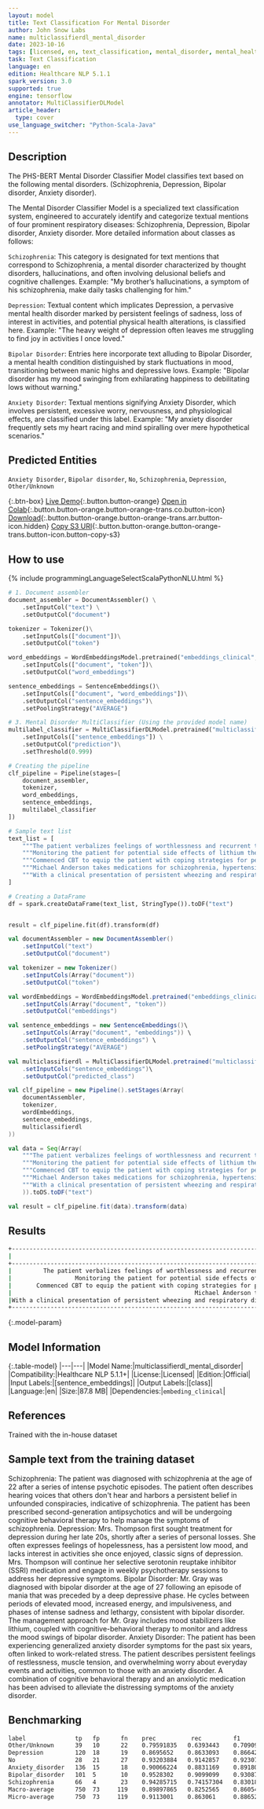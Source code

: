 ```yaml
---
layout: model
title: Text Classification For Mental Disorder
author: John Snow Labs
name: multiclassifierdl_mental_disorder
date: 2023-10-16
tags: [licensed, en, text_classification, mental_disorder, mental_health, tensorflow]
task: Text Classification
language: en
edition: Healthcare NLP 5.1.1
spark_version: 3.0
supported: true
engine: tensorflow
annotator: MultiClassifierDLModel
article_header:
  type: cover
use_language_switcher: "Python-Scala-Java"
---
```


## Description

The PHS-BERT Mental Disorder Classifier Model classifies text based on the following mental disorders. (Schizophrenia, Depression, Bipolar disorder, Anxiety disorder).

The Mental Disorder Classifier Model is a specialized text classification system, engineered to accurately identify and categorize textual mentions of four prominent respiratory diseases: Schizophrenia, Depression, Bipolar disorder, Anxiety disorder. More detailed information about classes as follows:

`Schizophrenia`: This category is designated for text mentions that correspond to Schizophrenia, a mental disorder characterized by thought disorders, hallucinations, and often involving delusional beliefs and cognitive challenges. Example: "My brother’s hallucinations, a symptom of his schizophrenia, make daily tasks challenging for him."

`Depression`: Textual content which implicates Depression, a pervasive mental health disorder marked by persistent feelings of sadness, loss of interest in activities, and potential physical health alterations, is classified here. Example: "The heavy weight of depression often leaves me struggling to find joy in activities I once loved."

`Bipolar Disorder`: Entries here incorporate text alluding to Bipolar Disorder, a mental health condition distinguished by stark fluctuations in mood, transitioning between manic highs and depressive lows. Example: "Bipolar disorder has my mood swinging from exhilarating happiness to debilitating lows without warning."

`Anxiety Disorder`: Textual mentions signifying Anxiety Disorder, which involves persistent, excessive worry, nervousness, and physiological effects, are classified under this label. Example: "My anxiety disorder frequently sets my heart racing and mind spiralling over mere hypothetical scenarios."

## Predicted Entities

`Anxiety Disorder`, `Bipolar disorder`, `No`, `Schizophrenia`, `Depression`, `Other/Unknown`

{:.btn-box}
[Live Demo](https://demo.johnsnowlabs.com/healthcare/CLASSIFICATION_MENTAL_DISORDER/){:.button.button-orange}
[Open in Colab](https://colab.research.google.com/github/JohnSnowLabs/spark-nlp-workshop/blob/master/tutorials/streamlit_notebooks/healthcare/MENTAL_HEALTH.ipynb){:.button.button-orange.button-orange-trans.co.button-icon}
[Download](https://s3.amazonaws.com/auxdata.johnsnowlabs.com/clinical/models/multiclassifierdl_mental_disorder_en_5.1.1_3.0_1697441541490.zip){:.button.button-orange.button-orange-trans.arr.button-icon.hidden}
[Copy S3 URI](s3://auxdata.johnsnowlabs.com/clinical/models/multiclassifierdl_mental_disorder_en_5.1.1_3.0_1697441541490.zip){:.button.button-orange.button-orange-trans.button-icon.button-copy-s3}

## How to use



<div class="tabs-box" markdown="1">
{% include programmingLanguageSelectScalaPythonNLU.html %}
  
```python
# 1. Document assembler
document_assembler = DocumentAssembler() \
    .setInputCol("text") \
    .setOutputCol("document")

tokenizer = Tokenizer()\
    .setInputCols(["document"])\
    .setOutputCol("token")

word_embeddings = WordEmbeddingsModel.pretrained("embeddings_clinical", "en", "clinical/models")\
    .setInputCols(["document", "token"])\
    .setOutputCol("word_embeddings")

sentence_embeddings = SentenceEmbeddings()\
    .setInputCols(["document", "word_embeddings"])\
    .setOutputCol("sentence_embeddings")\
    .setPoolingStrategy("AVERAGE")

# 3. Mental Disorder MultiClassifier (Using the provided model name)
multilabel_classifier = MultiClassifierDLModel.pretrained("multiclassifierdl_mental_disorder", "en", "clinical/models") \
    .setInputCols(["sentence_embeddings"]) \
    .setOutputCol("prediction")\
    .setThreshold(0.999)

# Creating the pipeline
clf_pipeline = Pipeline(stages=[
    document_assembler,
    tokenizer,
    word_embeddings,
    sentence_embeddings,
    multilabel_classifier
])

# Sample text list
text_list = [
    """The patient verbalizes feelings of worthlessness and recurrent thoughts of death, necessitating immediate intervention for severe depression.""",
    """Monitoring the patient for potential side effects of lithium therapy, initiated to manage the mood fluctuations of bipolar disorder.""",
    """Commenced CBT to equip the patient with coping strategies for persistent irrational fears and nervousness stemming from their anxiety disorder.""",
    """Michael Anderson takes medications for schizophrenia, hypertension, hyperlipidemia, and migraines.""",
    """With a clinical presentation of persistent wheezing and respiratory discomfort, the patient has been conclusively diagnosed with Asthma, necessitating immediate commencement of anti-inflammatory medications."""
]

# Creating a DataFrame
df = spark.createDataFrame(text_list, StringType()).toDF("text")


result = clf_pipeline.fit(df).transform(df)
```
```scala
val documentAssembler = new DocumentAssembler()
    .setInputCol("text")
    .setOutputCol("document")

val tokenizer = new Tokenizer()
    .setInputCols(Array("document"))
    .setOutputCol("token")

val wordEmbeddings = WordEmbeddingsModel.pretrained("embeddings_clinical", "en", "clinical/models")
    .setInputCols(Array("document", "token"))
    .setOutputCol("embeddings")

val sentence_embeddings = new SentenceEmbeddings()\
    .setInputCols(Array("document", "embeddings")) \
    .setOutputCol("sentence_embeddings") \
    .setPoolingStrategy("AVERAGE")

val multiclassifierdl = MultiClassifierDLModel.pretrained("multiclassifierdl_mental_disorder", "en", "clinical/models")\
    .setInputCols("sentence_embeddings")\
    .setOutputCol("predicted_class")

val clf_pipeline = new Pipeline().setStages(Array(
    documentAssembler,
    tokenizer,
    wordEmbeddings,
    sentence_embeddings,
    multiclassifierdl
))

val data = Seq(Array(
    """The patient verbalizes feelings of worthlessness and recurrent thoughts of death, necessitating immediate intervention for severe depression.""",
    """Monitoring the patient for potential side effects of lithium therapy, initiated to manage the mood fluctuations of bipolar disorder.""",
    """Commenced CBT to equip the patient with coping strategies for persistent irrational fears and nervousness stemming from their anxiety disorder.""",
    """Michael Anderson takes medications for schizophrenia, hypertension, hyperlipidemia, and migraines.""",
    """With a clinical presentation of persistent wheezing and respiratory discomfort, the patient has been conclusively diagnosed with Asthma, necessitating immediate commencement of anti-inflammatory medications.""",
    )).toDS.toDF("text")

val result = clf_pipeline.fit(data).transform(data)

```
</div>

## Results

```bash
+------------------------------------------------------------------------------------------------------------------------------------------------------+------------------+
|                                                                                                                                                  text|            result|
+------------------------------------------------------------------------------------------------------------------------------------------------------+------------------+
|         The patient verbalizes feelings of worthlessness and recurrent thoughts of death, necessitating immediate intervention for severe depression.|      [Depression]|
|                  Monitoring the patient for potential side effects of lithium therapy, initiated to manage the mood fluctuations of bipolar disorder.|[Bipolar disorder]|
|       Commenced CBT to equip the patient with coping strategies for persistent irrational fears and nervousness stemming from their anxiety disorder.|[Anxiety disorder]|
|                                                    Michael Anderson takes medications for schizophrenia, hypertension, hyperlipidemia, and migraines.|   [Schizophrenia]|
|With a clinical presentation of persistent wheezing and respiratory discomfort, the patient has been conclusively diagnosed with Asthma, necessitat...|              [No]|
+------------------------------------------------------------------------------------------------------------------------------------------------------+------------------+
```

{:.model-param}
## Model Information

{:.table-model}
|---|---|
|Model Name:|multiclassifierdl_mental_disorder|
|Compatibility:|Healthcare NLP 5.1.1+|
|License:|Licensed|
|Edition:|Official|
|Input Labels:|[sentence_embeddings]|
|Output Labels:|[class]|
|Language:|en|
|Size:|87.8 MB|
|Dependencies:|`embeding_clinical`|

## References

Trained with the in-house dataset

## Sample text from the training dataset

Schizophrenia:
The patient was diagnosed with schizophrenia at the age of 22 after a series of intense psychotic episodes.
The patient often describes hearing voices that others don't hear and harbors a persistent belief in unfounded conspiracies, indicative of schizophrenia.
The patient has been prescribed second-generation antipsychotics and will be undergoing cognitive behavioral therapy to help manage the symptoms of schizophrenia.
Depression:
Mrs. Thompson first sought treatment for depression during her late 20s, shortly after a series of personal losses.
She often expresses feelings of hopelessness, has a persistent low mood, and lacks interest in activities she once enjoyed, classic signs of depression.
Mrs. Thompson will continue her selective serotonin reuptake inhibitor (SSRI) medication and engage in weekly psychotherapy sessions to address her depressive symptoms.
Bipolar Disorder:
Mr. Gray was diagnosed with bipolar disorder at the age of 27 following an episode of mania that was preceded by a deep depressive phase.
He cycles between periods of elevated mood, increased energy, and impulsiveness, and phases of intense sadness and lethargy, consistent with bipolar disorder.
The management approach for Mr. Gray includes mood stabilizers like lithium, coupled with cognitive-behavioral therapy to monitor and address the mood swings of bipolar disorder.
Anxiety Disorder:
The patient has been experiencing generalized anxiety disorder symptoms for the past six years, often linked to work-related stress.
The patient describes persistent feelings of restlessness, muscle tension, and overwhelming worry about everyday events and activities, common to those with an anxiety disorder.
A combination of cognitive behavioral therapy and an anxiolytic medication has been advised to alleviate the distressing symptoms of the anxiety disorder.

## Benchmarking

```bash
label              tp   fp      fn    prec          rec         f1
Other/Unknown      39   10      22    0.79591835   0.6393443    0.7090909
Depression         120  18      19    0.8695652    0.8633093    0.866426
No                 28   21      27    0.93203884   0.9142857    0.9230769
Anxiety_disorder   136  15      18    0.90066224   0.8831169    0.8918033
Bipolar_disorder   101  5       10    0.9528302    0.9099099    0.9308756
Schizophrenia      66   4       23    0.94285715   0.74157304   0.8301887
Macro-average      750  73     119    0.89897865   0.8252565    0.8605415
Micro-average      750  73     119    0.9113001    0.863061     0.886524
```